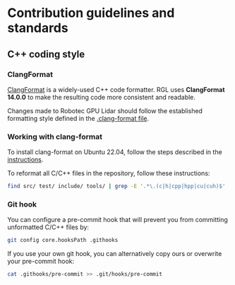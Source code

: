 # Contribution guidelines and standards

## C++ coding style

### ClangFormat
[ClangFormat](https://clang.llvm.org/docs/ClangFormat.html) is a widely-used C++ code formatter. RGL uses **ClangFormat 14.0.0** to make the resulting code more consistent and readable.

Changes made to Robotec GPU Lidar should follow the established formatting style defined in the [.clang-format file](https://github.com/RobotecAI/RobotecGPULidar/blob/main/.clang-format).

### Working with clang-format

To install clang-format on Ubuntu 22.04, follow the steps described in the [instructions](https://installati.one/install-clang-format-14-ubuntu-22-04/).

To reformat all C/C++ files in the repository, follow these instructions:
```bash
find src/ test/ include/ tools/ | grep -E '.*\.(c|h|cpp|hpp|cu|cuh)$' | xargs clang-format -i
```

### Git hook
You can configure a pre-commit hook that will prevent you from committing unformatted C/C++ files by:

```bash
git config core.hooksPath .githooks
```

If you use your own git hook, you can alternatively copy ours or overwrite your pre-commit hook:

```bash
cat .githooks/pre-commit >> .git/hooks/pre-commit
```